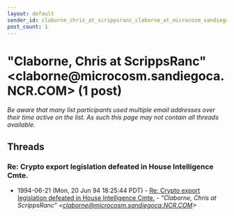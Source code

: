 ```yaml
---
layout: default
sender_id: claborne_chris_at_scrippsranc_claborne_at_microcosm_sandiegoca_ncr_com_
post_count: 1
---
```


# "Claborne, Chris at ScrippsRanc" <claborne<span>@</span>microcosm.sandiegoca.NCR.COM> (1 post)

_Be aware that many list participants used multiple email addresses over their time active on the list. As such this page may not contain all threads available._

## Threads

### Re: Crypto export legislation defeated in House Intelligence Cmte.
+ 1994-06-21 (Mon, 20 Jun 94 18:25:44 PDT) - [Re: Crypto export legislation defeated in House Intelligence Cmte.](/archive/1994/06/64a1e1635de6b30b903a05056ea4acc627d1bc8ae575e2e28d6ccc64577c7ac1) - _"Claborne, Chris at ScrippsRanc" \<claborne@microcosm.sandiegoca.NCR.COM\>_

